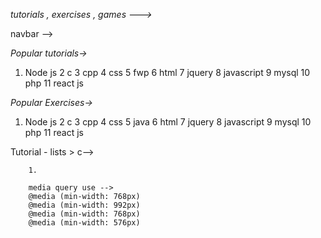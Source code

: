 


_tutorials , exercises ,  games --->_


navbar -->

_Popular tutorials->_

<!-- 1 bootstrap -->
1. Node js
2 c
3 cpp
4 css
5 fwp
6 html
7 jquery
8 javascript
9 mysql
10 php 
11 react js

_Popular Exercises->_
1. Node js
2 c
3 cpp
4 css
5 java
6 html
7 jquery
8 javascript
9 mysql
10 php 
11 react js

Tutorial - lists >
c-->

        1. 

        media query use -->
        @media (min-width: 768px)
        @media (min-width: 992px)
        @media (min-width: 768px)
        @media (min-width: 576px)